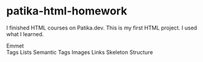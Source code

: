 # patika-html-homework
I finished HTML courses on Patika.dev. This is my first HTML project. I used what I learned.

Emmet <br>
Tags
Lists
Semantic Tags 
Images
Links
Skeleton Structure
